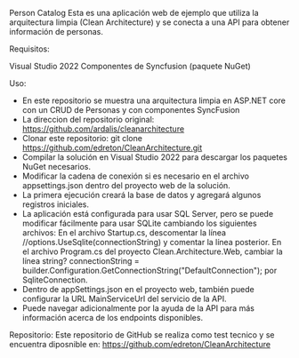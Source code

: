 Person Catalog
Esta es una aplicación web de ejemplo que utiliza la arquitectura limpia (Clean Architecture) y se conecta a una API para obtener información de personas.

Requisitos:

Visual Studio 2022
Componentes de Syncfusion (paquete NuGet)

Uso:

- En este repositorio se muestra una arquitectura limpia en ASP.NET core con un CRUD de Personas y con componentes SyncFusion
- La direccion del repositorio original: https://github.com/ardalis/cleanarchitecture
- Clonar este repositorio: git clone https://github.com/edreton/CleanArchitecture.git
- Compilar la solución en Visual Studio 2022 para descargar los paquetes NuGet necesarios.
- Modificar la cadena de conexión si es necesario en el archivo appsettings.json dentro del proyecto web de la solución.
- La primera ejecución creará la base de datos y agregará algunos registros iniciales.
- La aplicación está configurada para usar SQL Server, pero se puede modificar fácilmente para usar SQLite cambiando los siguientes archivos:
	En el archivo Startup.cs, descomentar la línea //options.UseSqlite(connectionString) y comentar la línea posterior.
	En el archivo Program.cs del proyecto Clean.Architecture.Web, cambiar la línea string? connectionString = builder.Configuration.GetConnectionString("DefaultConnection"); por SqliteConnection.
- Dentro de appSettings.json en el proyecto web, también puede configurar la URL MainServiceUrl del servicio de la API.
- Puede navegar adicionalmente por la ayuda de la API para más información acerca de los endpoints disponibles.

Repositorio:
Este repositorio de GitHub se realiza como test tecnico y se encuentra diposnible en: https://github.com/edreton/CleanArchitecture